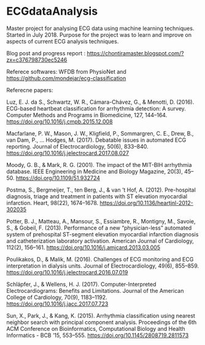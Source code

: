 # ECGdataAnalysis

Master project for analysing ECG data using machine learning techniques.
Started in July 2018. 
Purpose for the project was to learn and improve on aspects of current ECG analysis techniques.

Blog post and progress report : https://chontiramaster.blogspot.com/?zx=c376798730ec5246
 

Referece softwares:
WFDB from PhysioNet and https://github.com/mondejar/ecg-classification

Referecne papers:

Luz, E. J. da S., Schwartz, W. R., Cámara-Chávez, G., & Menotti, D. (2016). ECG-based heartbeat classification for arrhythmia detection: A survey. Computer Methods and Programs in Biomedicine, 127, 144–164. https://doi.org/10.1016/j.cmpb.2015.12.008

Macfarlane, P. W., Mason, J. W., Kligfield, P., Sommargren, C. E., Drew, B., van Dam, P., … Hodges, M. (2017). Debatable issues in automated ECG reporting. Journal of Electrocardiology, 50(6), 833–840. https://doi.org/10.1016/j.jelectrocard.2017.08.027

Moody, G. B., & Mark, R. G. (2001). The impact of the MIT-BIH arrhythmia database. IEEE Engineering in Medicine and Biology Magazine, 20(3), 45–50. https://doi.org/10.1109/51.932724

Postma, S., Bergmeijer, T., ten Berg, J., & van ’t Hof, A. (2012). Pre-hospital diagnosis, triage and treatment in patients with ST elevation myocardial infarction. Heart, 98(22), 1674–1678. https://doi.org/10.1136/heartjnl-2012-302035

Potter, B. J., Matteau, A., Mansour, S., Essiambre, R., Montigny, M., Savoie, S., & Gobeil, F. (2013). Performance of a new “physician-less” automated system of prehospital ST-segment elevation myocardial infarction diagnosis and catheterization laboratory activation. American Journal of Cardiology, 112(2), 156–161. https://doi.org/10.1016/j.amjcard.2013.03.005

Poulikakos, D., & Malik, M. (2016). Challenges of ECG monitoring and ECG interpretation in dialysis units. Journal of Electrocardiology, 49(6), 855–859. https://doi.org/10.1016/j.jelectrocard.2016.07.019

Schläpfer, J., & Wellens, H. J. (2017). Computer-Interpreted Electrocardiograms: Benefits and Limitations. Journal of the American College of Cardiology, 70(9), 1183–1192. https://doi.org/10.1016/j.jacc.2017.07.723

Sun, X., Park, J., & Kang, K. (2015). Arrhythmia classification using nearest neighbor search with principal component analysis. Proceedings of the 6th ACM Conference on Bioinformatics, Computational Biology and Health Informatics - BCB ’15, 553–555. https://doi.org/10.1145/2808719.2811573

